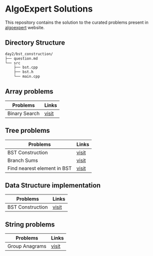 # AlgoExpert Solutions

This repository contains the solution to the curated problems present in [algoexpert](http://algoexpert.com) website. 

## Directory Structure

```bash
day2/bst_construction/
├── question.md
└── src
    ├── bst.cpp
    ├── bst.h
    └── main.cpp
```

## Array problems

| Problems      | Links                                       |
| ------------- | ------------------------------------------- |
| Binary Search | [visit](day1/binarysearch/binarysearch.cpp) |

## Tree problems

| Problems                    | Links                                                                     |
| --------------------------- | ------------------------------------------------------------------------- |
| BST Construction            | [visit](day2/bst_construction/src/bst.cpp)                                |
| Branch Sums                 | [visit](day2/branch_sums/branch_sums.cpp)                                 |
| Find nearest element in BST | [visit](day1/find_nearest_element_in_bst/find_nearest_element_in_bst.cpp) |

## Data Structure implementation

| Problems         | Links                                      |
| ---------------- | ------------------------------------------ |
| BST Construction | [visit](day2/bst_construction/src/bst.cpp) |

## String problems

| Problems       | Links                                               |
| -------------- | --------------------------------------------------- |
| Group Anagrams | [visit](day2/group_anagrams/src/group_anagrams.cpp) |
